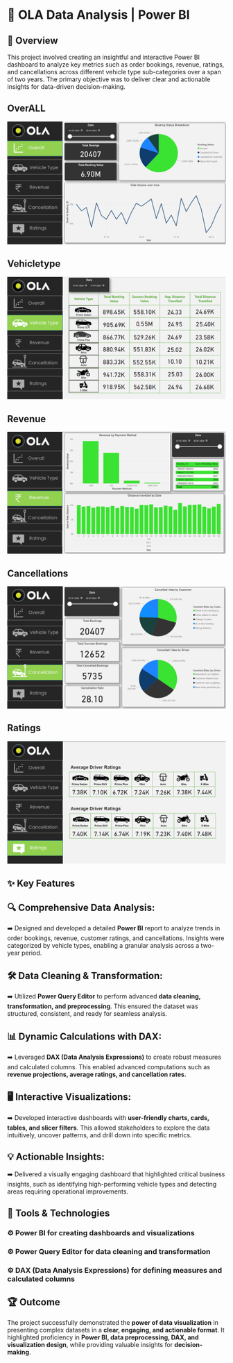 # 🚗 OLA Data Analysis | Power BI

## 📄 Overview
This project involved creating an insightful and interactive Power BI dashboard to analyze key metrics such as order bookings, revenue, ratings, and cancellations across different vehicle type sub-categories over a span of two years. The primary objective was to deliver clear and actionable insights for data-driven decision-making.
## OverALL
![Power BI Dashboard](Images/Overview.png)
## Vehicletype
![Power BI Dashboard](Images/Vehicletype.png)
## Revenue
![Power BI Dashboard](Images/Revenue.png)
## Cancellations
![Power BI Dashboard](Images/Cancellations.png)
## Ratings
![Power BI Dashboard](Images/Ratings.png)


## ✨ Key Features

## 🔍 Comprehensive Data Analysis: 
➡️ Designed and developed a detailed **Power BI** report to analyze trends in order bookings, revenue, customer ratings, and cancellations. Insights were categorized by vehicle types, enabling a granular analysis across a two-year period.

## 🛠️ Data Cleaning & Transformation: 
➡️ Utilized **Power Query Editor** to perform advanced **data cleaning, transformation, and preprocessing**. This ensured the dataset was structured, consistent, and ready for seamless analysis.

## 📊 Dynamic Calculations with DAX: 
➡️ Leveraged **DAX (Data Analysis Expressions)** to create robust measures and calculated columns. This enabled advanced computations such as **revenue projections, average ratings, and cancellation rates**.

## 🖥️ Interactive Visualizations: 
➡️ Developed interactive dashboards with **user-friendly charts, cards, tables, and slicer filters**. This allowed stakeholders to explore the data intuitively, uncover patterns, and drill down into specific metrics.

## 💡 Actionable Insights: 
➡️ Delivered a visually engaging dashboard that highlighted critical business insights, such as identifying high-performing vehicle types and detecting areas requiring operational improvements.

## 🔧 Tools & Technologies
### ⚙️ Power BI for creating dashboards and visualizations

### ⚙️ Power Query Editor for data cleaning and transformation

### ⚙️ DAX (Data Analysis Expressions) for defining measures and calculated columns

## 🏆 Outcome
The project successfully demonstrated the **power of data visualization** in presenting complex datasets in a **clear, engaging, and actionable format**. It highlighted proficiency in **Power BI, data preprocessing, DAX, and visualization design**, while providing valuable insights for **decision-making**.

